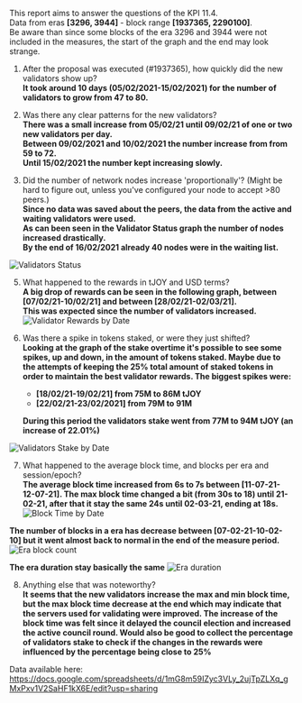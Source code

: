 This report aims to answer the questions of the KPI 11.4.  
Data from eras **[3296, 3944]** - block range **[1937365, 2290100]**.  
Be aware than since some blocks of the era 3296 and 3944  were not included in the measures, the start of the graph and the end may look strange.

1) After the proposal was executed (#1937365), how quickly did the new validators show up?  
**It took around 10 days (05/02/2021-15/02/2021) for the number of validators to grow from 47 to 80.**
  
2) Was there any clear patterns for the new validators?  
**There was a small increase from 05/02/21 until 09/02/21 of one or two new validators per day.   
  Between 09/02/2021 and 10/02/2021 the number increase from from 59 to 72.  
  Until 15/02/2021 the number kept increasing slowly.**

4) Did the number of network nodes increase 'proportionally'? (Might be hard to figure out, unless you've configured your node to accept >80 peers.)  
**Since no data was saved about the peers, the data from the active and waiting validators were used.  
    As can been seen in the Validator Status graph the number of nodes increased drastically.  
    By the end of 16/02/2021 already 40 nodes were in the waiting list.**


![Validators Status](https://user-images.githubusercontent.com/7486476/110055445-ddfcf700-7d54-11eb-9df3-f71bbc8c1def.png)

5) What happened to the rewards in tJOY and USD terms?  
  **A big drop of rewards can be seen in the following graph, between [07/02/21-10/02/21] and between [28/02/21-02/03/21].  
  This was expected since the number of validators increased.**  
![Validator Rewards by Date](https://user-images.githubusercontent.com/7486476/110228684-e727c880-7efa-11eb-86d4-f0d990c29803.png)


6) Was there a spike in tokens staked, or were they just shifted?  
**Looking at the graph of the stake overtime it's possible to see some spikes, up and down, in the amount of tokens staked. 
Maybe due to the attempts of keeping the 25% total amount of staked tokens in order to maintain the best validator rewards.
The biggest spikes were:**  
   - **[18/02/21-19/02/21] from 75M to 86M tJOY**
   - **[22/02/21-23/02/2021] from 79M to 91M**  
   
    **During this period the validators stake went from 77M to 94M tJOY (an increase of 22.01%)**

![Validators Stake by Date](https://user-images.githubusercontent.com/7486476/110229386-f27df280-7f00-11eb-8066-49ea09c48d20.png)


7) What happened to the average block time, and blocks per era and session/epoch?  
  **The average block time increased from 6s to 7s between [11-07-21- 12-07-21].
  The max block time changed a bit (from 30s to 18) until 21-02-21, after that it stay the same 24s until 02-03-21, ending at 18s.**
![Block Time by Date](https://user-images.githubusercontent.com/7486476/110229356-c2365400-7f00-11eb-90c9-c89a176c061c.png)

**The number of blocks in a era has decrease between [07-02-21-10-02-10] but it went almost back to normal in the end of the measure period.** 
![Era block count](https://user-images.githubusercontent.com/7486476/110229368-d2e6ca00-7f00-11eb-9606-b6373773f6ed.png)

  **The era duration stay basically the same**
![Era duration](https://user-images.githubusercontent.com/7486476/110229372-daa66e80-7f00-11eb-8b69-7c322d3edae0.png)



8) Anything else that was noteworthy?  
**It seems that the new validators increase the max and min block time, but the max block time decrease at the end which may indicate that the servers used for validating were improved. The increase of the block time was felt since it delayed the council election and increased the active council round.  Would also be good to collect the percentage of validators stake to check if the changes in the rewards were influenced by the percentage being close to 25%**






Data available here:
https://docs.google.com/spreadsheets/d/1mG8m59IZyc3VLy_2ujTpZLXq_gMxPxv1V2SaHF1kX6E/edit?usp=sharing
